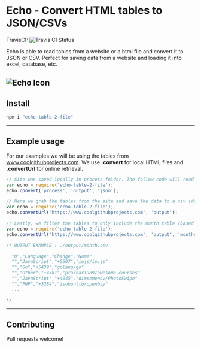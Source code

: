 # Echo - Convert HTML tables to JSON/CSVs
TravisCI: ![Travis CI Status](https://travis-ci.org/misterGF/echo.svg?branch=master)

Echo is able to read tables from a website or a html file and convert it to JSON or CSV.
Perfect for saving data from a website and loading it into excel, database, etc.

![Echo Icon](http://res.cloudinary.com/gatec21/image/upload/c_scale,w_600/v1455140518/TABLE_ujdxuv.jpg)
---

## Install
```javascript
npm i "echo-table-2-file"
```
---

## Example usage
For our examples we will be using the tables from www.coolgithubprojects.com.
We use **.convert** for local HTML files and **.convertUrl** for online retrieval.

``` javascript
// Site was saved locally in process folder. The follow code will read it and generate the json.
var echo = require('echo-table-2-file');
echo.convert('process', 'output', 'json');

```

``` javascript
// Here we grab the tables from the site and save the data to a csv (default type).
var echo = require('echo-table-2-file');
echo.convertUrl('https://www.coolgithubprojects.com', 'output');

```

``` javascript
// Lastly, we filter the tables to only include the month table (based on table ID).
var echo = require('echo-table-2-file');
echo.convertUrl('https://www.coolgithubprojects.com', 'output', 'months');

/* OUTPUT EXAMPLE : ./output/month.csv

  "0","Language","Change","Name"
  "","JavaScript","+5607","iojs/io.js"
  "","Go","+5439","golang/go"
  "","Other","+4581","prakhar1989/awesome-courses"
  "","JavaScript","+4045","dimsemenov/PhotoSwipe"
  "","PHP","+3284","isohuntto/openbay"
  ...

*/
```

---

## Contributing
Pull requests welcome!
